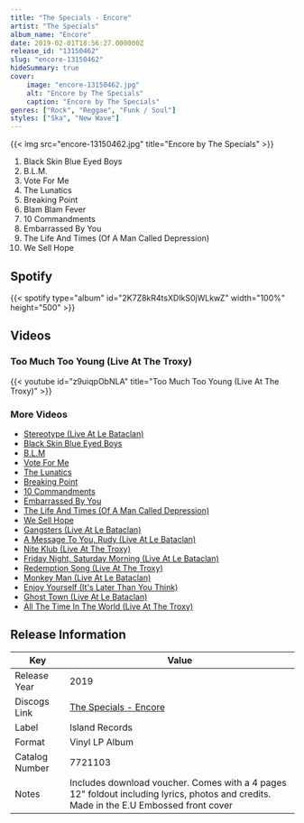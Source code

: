 ```yaml
---
title: "The Specials - Encore"
artist: "The Specials"
album_name: "Encore"
date: 2019-02-01T18:56:27.000000Z
release_id: "13150462"
slug: "encore-13150462"
hideSummary: true
cover:
    image: "encore-13150462.jpg"
    alt: "Encore by The Specials"
    caption: "Encore by The Specials"
genres: ["Rock", "Reggae", "Funk / Soul"]
styles: ["Ska", "New Wave"]
---
```


{{< img src="encore-13150462.jpg" title="Encore by The Specials" >}}

<!-- section break -->

1. Black Skin Blue Eyed Boys
2. B.L.M.
3. Vote For Me
4. The Lunatics
5. Breaking Point
6. Blam Blam Fever
7. 10 Commandments
8. Embarrassed By You
9. The Life And Times (Of A Man Called Depression)
10. We Sell Hope

<!-- section break -->


## Spotify
{{< spotify type="album" id="2K7Z8kR4tsXDIkS0jWLkwZ" width="100%" height="500" >}}



## Videos
### Too Much Too Young (Live At The Troxy)
{{< youtube id="z9uiqpObNLA" title="Too Much Too Young (Live At The Troxy)" >}}<br>

### More Videos

- [Stereotype (Live At Le Bataclan)](https://www.youtube.com/watch?v=3y0-Z3w3xq0)
- [Black Skin Blue Eyed Boys](https://www.youtube.com/watch?v=BUVHz-HwR7c)
- [B.L.M](https://www.youtube.com/watch?v=7FyOjzUd57c)
- [Vote For Me](https://www.youtube.com/watch?v=UNeM3w5SVOs)
- [The Lunatics](https://www.youtube.com/watch?v=THjBJk8R2MY)
- [Breaking Point](https://www.youtube.com/watch?v=TXm_WEtMtFo)
- [10 Commandments](https://www.youtube.com/watch?v=c_yPCE7GSTY)
- [Embarrassed By You](https://www.youtube.com/watch?v=AUjpF8uaqWs)
- [The Life And Times (Of A Man Called Depression)](https://www.youtube.com/watch?v=GygW_WjpebM)
- [We Sell Hope](https://www.youtube.com/watch?v=y8KYo8CY8Uw)
- [Gangsters (Live At Le Bataclan)](https://www.youtube.com/watch?v=-oFwl58XKQI)
- [A Message To You, Rudy (Live At Le Bataclan)](https://www.youtube.com/watch?v=FD72e8IeM4s)
- [Nite Klub (Live At The Troxy)](https://www.youtube.com/watch?v=Mw3WEWUn9Y4)
- [Friday Night, Saturday Morning (Live At Le Bataclan)](https://www.youtube.com/watch?v=sYLaOogukHk)
- [Redemption Song (Live At The Troxy)](https://www.youtube.com/watch?v=2gkmVggL0i0)
- [Monkey Man (Live At Le Bataclan)](https://www.youtube.com/watch?v=aTmInDkSvTg)
- [Enjoy Yourself (It's Later Than You Think)](https://www.youtube.com/watch?v=Ws03yKmR5yI)
- [Ghost Town (Live At Le Bataclan)](https://www.youtube.com/watch?v=7BjsnQ4tDLg)
- [All The Time In The World (Live At The Troxy)](https://www.youtube.com/watch?v=XLV6zYEDqGA)


## Release Information
|  Key           | Value                                                |
| ---------------| ---------------------------------------------------- |
| Release Year   | 2019                                   |
| Discogs Link   | [The Specials - Encore](https://www.discogs.com/release/13150462-The-Specials-Encore) |
| Label          | Island Records |
| Format         | Vinyl LP Album |
| Catalog Number | 7721103 |
| Notes | Includes download voucher. Comes with a 4 pages 12" foldout including lyrics, photos and credits. Made in the E.U  Embossed front cover |